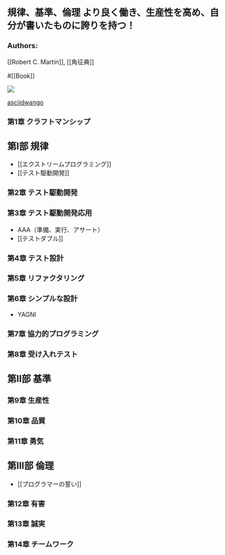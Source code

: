 ## 規律、基準、倫理 より良く働き、生産性を高め、自分が書いたものに誇りを持つ！

### Authors:
[[Robert C. Martin]], [[角征典]]

#[[Book]]

![](https://64.media.tumblr.com/51e0203da0d43fc34fe675b976194c70/073598ba94bf7416-5a/s1280x1920/0ab6860608b69faa747821255e61aead502d9a49.jpg)

[asciidwango](https://asciidwango.jp/post/693992928727760896/clean-craftsmanship)

### 第1章 クラフトマンシップ
## 第I部 規律
- [[エクストリームプログラミング]]
- [[テスト駆動開発]]
### 第2章 テスト駆動開発
### 第3章 テスト駆動開発応用
- AAA（準備、実行、アサート）
- [[テストダブル]]
### 第4章 テスト設計
### 第5章 リファクタリング
### 第6章 シンプルな設計
- YAGNI
### 第7章 協力的プログラミング
### 第8章 受け入れテスト
## 第II部 基準
### 第9章 生産性
### 第10章 品質
### 第11章 勇気
## 第III部 倫理
- [[プログラマーの誓い]]
### 第12章 有害
### 第13章 誠実
### 第14章 チームワーク